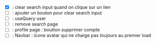 - [x] : clear search input quand on clique sur un lien
- [ ] : ajouter un bouton pour clear search input
- [ ] : useQuery user
- [ ] : remove search page
- [ ] : profile page : boutton supprimer compte
- [ ] : Navbar : icone avatar qui ne charge pas toujours au premier load